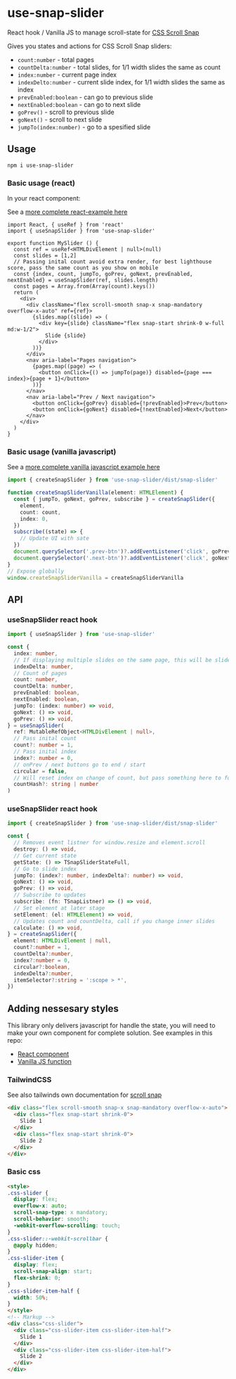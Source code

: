 # use-snap-slider

React hook / Vanilla JS to manage scroll-state for [CSS Scroll Snap](https://caniuse.com/?search=scroll-snap)

Gives you states and actions for CSS Scroll Snap sliders:

* `count:number` - total pages
* `countDelta:number` - total slides, for 1/1 width slides the same as count
* `index:number` - current page index
* `indexDelto:number` - current slide index, for 1/1 width slides the same as index
* `prevEnabled:boolean` - can go to previous slide
* `nextEnabled:boolean` - can go to next slide
* `goPrev()` - scroll to previous slide
* `goNext()` - scroll to next slide
* `jumpTo(index:number)` - go to a spesified slide

## Usage

`npm i use-snap-slider`

### Basic usage (react)

In your react component:

See a [more complete react-example here](https://github.com/gerhardsletten/use-snap-slider/blob/main/src/react-example/SnapSliderReact.tsx)

```tsx
import React, { useRef } from 'react'
import { useSnapSlider } from 'use-snap-slider'

export function MySlider () {
  const ref = useRef<HTMLDivElement | null>(null)
  const slides = [1,2]
  // Passing inital count avoid extra render, for best lighthouse score, pass the same count as you show on mobile
  const {index, count, jumpTo, goPrev, goNext, prevEnabled, nextEnabled} = useSnapSlider(ref, slides.length)
  const pages = Array.from(Array(count).keys())
  return (
    <div>
      <div className="flex scroll-smooth snap-x snap-mandatory overflow-x-auto" ref={ref}>
        {slides.map((slide) => (
          <div key={slide} className="flex snap-start shrink-0 w-full md:w-1/2">
            Slide {slide}
          </div>
        ))}
      </div>
      <nav aria-label="Pages navigation">
        {pages.map((page) => (
          <button onClick={() => jumpTo(page)} disabled={page === index}>{page + 1}</button>
        ))}
      </nav>
      <nav aria-label="Prev / Next navigation">
        <button onClick={goPrev} disabled={!prevEnabled}>Prev</button>
        <button onClick={goNext} disabled={!nextEnabled}>Next</button>
      </nav>
    </div>
  )
}
```

### Basic usage (vanilla javascript)

See a [more complete vanilla javascript example here](https://github.com/gerhardsletten/use-snap-slider/blob/main/src/vanilla-example/create-snap-slider.ts)

```ts
import { createSnapSlider } from 'use-snap-slider/dist/snap-slider'

function createSnapSliderVanilla(element: HTMLElement) {
  const { jumpTo, goNext, goPrev, subscribe } = createSnapSlider({
    element,
    count: count,
    index: 0,
  })
  subscribe((state) => {
    // Update UI with sate
  })
  document.querySelector('.prev-btn')?.addEventListener('click', goPrev)
  document.querySelector('.next-btn')?.addEventListener('click', goNext)
}
// Expose globally
window.createSnapSliderVanilla = createSnapSliderVanilla
```

## API

### useSnapSlider react hook

```ts
import { useSnapSlider } from 'use-snap-slider'

const {
  index: number,
  // If displaying multiple slides on the same page, this will be slide at left position
  indexDelta: number,
  // Count of pages
  count: number,
  countDelta: number,
  prevEnabled: boolean,
  nextEnabled: boolean,
  jumpTo: (index: number) => void,
  goNext: () => void,
  goPrev: () => void,
} = useSnapSlider(
  ref: MutableRefObject<HTMLDivElement | null>,
  // Pass inital count
  count?: number = 1,
  // Pass inital index
  index?: number = 0,
  // onPrev / next buttons go to end / start 
  circular = false,
  // Will reset index on change of count, but pass something here to force a reset even if count dont change
  countHash?: string | number
)
```

### useSnapSlider react hook

```ts
import { createSnapSlider } from 'use-snap-slider/dist/snap-slider'

const {
  // Removes event listner for window.resize and element.scroll
  destroy: () => void,
  // Get current state
  getState: () => TSnapSliderStateFull,
  // Go to slide index
  jumpTo: (index?: number, indexDelta?: number) => void,
  goNext: () => void,
  goPrev: () => void,
  // Subscribe to updates
  subscribe: (fn: TSnapListner) => () => void,
  // Set element at later stage
  setElement: (el: HTMLElement) => void,
  // Updates count and countDelta, call if you change inner slides
  calculate: () => void,
} = createSnapSlider({
  element: HTMLDivElement | null,
  count?:number = 1,
  countDelta?:number,
  index?:number = 0,
  circular?:boolean,
  indexDelta?:number,
  itemSelector?:string = ':scope > *',
})
```

## Adding nessesary styles

This library only delivers javascript for handle the state, you will need to make your own component for complete solution. See examples in this repo: 

* [React component](https://github.com/gerhardsletten/use-snap-slider/blob/main/src/react-example/SnapSliderReact.tsx)
* [Vanilla JS function](https://github.com/gerhardsletten/use-snap-slider/blob/main/src/vanilla-example/create-snap-slider.ts)

### TailwindCSS

See also tailwinds own documentation for [scroll snap](https://tailwindcss.com/docs/scroll-snap-type)

```html
<div class="flex scroll-smooth snap-x snap-mandatory overflow-x-auto">
  <div class="flex snap-start shrink-0">
    Slide 1
  </div>
  <div class="flex snap-start shrink-0">
    Slide 2
  </div>
</div>
```

### Basic css

```html
<style>
.css-slider {
  display: flex;
  overflow-x: auto;
  scroll-snap-type: x mandatory;
  scroll-behavior: smooth;
  -webkit-overflow-scrolling: touch;
}
.css-slider::-webkit-scrollbar {
  @apply hidden;
}
.css-slider-item {
  display: flex;
  scroll-snap-align: start;
  flex-shrink: 0;
}
.css-slider-item-half {
  width: 50%;
}
</style>
<!-- Markup -->
<div class="css-slider">
  <div class="css-slider-item css-slider-item-half">
    Slide 1
  </div>
  <div class="css-slider-item css-slider-item-half">
    Slide 2
  </div>
</div>
```
